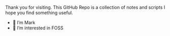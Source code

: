 Thank you for visiting. This GitHub Repo is a collection of notes and scripts I hope you find something useful. 

- 👋 I’m Mark
- 👀 I’m interested in FOSS

<!---
uk-au/uk-au is a ✨ special ✨ repository because its `README.md` (this file) appears on your GitHub profile.
You can click the Preview link to take a look at your changes.
--->

